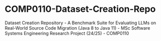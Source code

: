 # COMP0110-Dataset-Creation-Repo
Dataset Creation Repository - A Benchmark Suite for Evaluating LLMs on Real-World Source Code Migration (Java 8 to Java 11) - MSc Software Systems Engineering Research Project (24/25) - COMP0110
